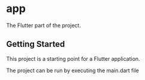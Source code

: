 # app

The Flutter part of the project.

## Getting Started

This project is a starting point for a Flutter application.

The project can be run by executing the main.dart file
